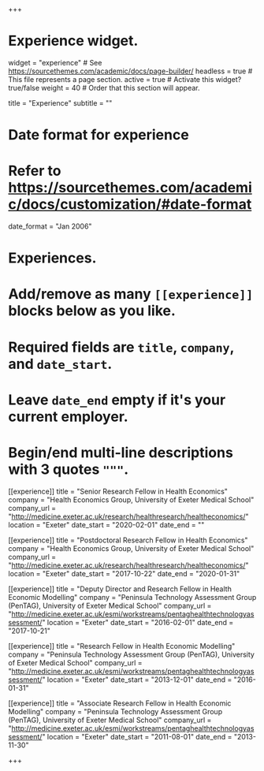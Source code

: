 +++
# Experience widget.
widget = "experience"  # See https://sourcethemes.com/academic/docs/page-builder/
headless = true  # This file represents a page section.
active = true  # Activate this widget? true/false
weight = 40  # Order that this section will appear.

title = "Experience"
subtitle = ""

# Date format for experience
#   Refer to https://sourcethemes.com/academic/docs/customization/#date-format
date_format = "Jan 2006"

# Experiences.
#   Add/remove as many `[[experience]]` blocks below as you like.
#   Required fields are `title`, `company`, and `date_start`.
#   Leave `date_end` empty if it's your current employer.
#   Begin/end multi-line descriptions with 3 quotes `"""`.
[[experience]]
  title = "Senior Research Fellow in Health Economics"
  company = "Health Economics Group, University of Exeter Medical School"
  company_url = "http://medicine.exeter.ac.uk/research/healthresearch/healtheconomics/"
  location = "Exeter"
  date_start = "2020-02-01"
  date_end = ""

[[experience]]
  title = "Postdoctoral Research Fellow in Health Economics"
  company = "Health Economics Group, University of Exeter Medical School"
  company_url = "http://medicine.exeter.ac.uk/research/healthresearch/healtheconomics/"
  location = "Exeter"
  date_start = "2017-10-22"
  date_end = "2020-01-31"

[[experience]]
  title = "Deputy Director and Research Fellow in Health Economic Modelling"
  company = "Peninsula Technology Assessment Group (PenTAG), University of Exeter Medical School"
  company_url = "http://medicine.exeter.ac.uk/esmi/workstreams/pentaghealthtechnologyassessment/"
  location = "Exeter"
  date_start = "2016-02-01"
  date_end = "2017-10-21"

[[experience]]
  title = "Research Fellow in Health Economic Modelling"
  company = "Peninsula Technology Assessment Group (PenTAG), University of Exeter Medical School"
  company_url = "http://medicine.exeter.ac.uk/esmi/workstreams/pentaghealthtechnologyassessment/"
  location = "Exeter"
  date_start = "2013-12-01"
  date_end = "2016-01-31"

[[experience]]
  title = "Associate Research Fellow in Health Economic Modelling"
  company = "Peninsula Technology Assessment Group (PenTAG), University of Exeter Medical School"
  company_url = "http://medicine.exeter.ac.uk/esmi/workstreams/pentaghealthtechnologyassessment/"
  location = "Exeter"
  date_start = "2011-08-01"
  date_end = "2013-11-30"

+++
